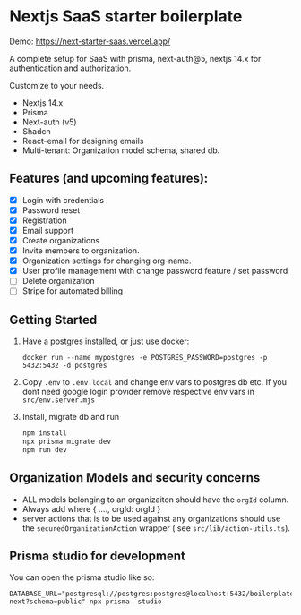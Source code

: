 # Nextjs SaaS starter boilerplate


Demo: https://next-starter-saas.vercel.app/

A complete setup for SaaS with prisma, next-auth@5, nextjs 14.x for authentication and authorization.

Customize to your needs.

- Nextjs 14.x
- Prisma
- Next-auth (v5)
- Shadcn
- React-email for designing emails
- Multi-tenant: Organization model schema, shared db.

## Features (and upcoming features):

- [x] Login with credentials
- [x] Password reset
- [x] Registration
- [x] Email support
- [x] Create organizations
- [x] Invite members to organization.
- [x] Organization settings for changing org-name.
- [x] User profile management with change password feature / set password
- [ ] Delete organization
- [ ] Stripe for automated billing

## Getting Started

1. Have a postgres installed, or just use docker:
    
    ```
    docker run --name mypostgres -e POSTGRES_PASSWORD=postgres -p 5432:5432 -d postgres
    ```

2. Copy `.env` to `.env.local` and change env vars to postgres db etc. 
   If you dont need google login provider remove respective env vars in `src/env.server.mjs`

3. Install, migrate db and run
    ```bash
    npm install
    npx prisma migrate dev
    npm run dev
    ```

## Organization Models and security concerns

- ALL models belonging to an organizaiton should have the `orgId` column.
- Always add where { ...., orgId: orgId }
- server actions that is to be used against any organizations should use the `securedOrganizationAction` wrapper ( see `src/lib/action-utils.ts`).



## Prisma studio for development

You can open the prisma studio like so:

```
DATABASE_URL="postgresql://postgres:postgres@localhost:5432/boilerplate-next?schema=public" npx prisma  studio
```
